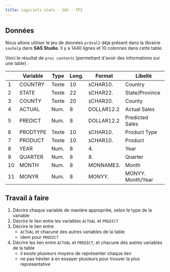 ```yaml
---
title: Logiciels stats - SAS - TP3
---
```


## Données

Nous allons utiliser le jeu de données `prdsal2` déjà présent dans la librairie `sashelp` dans **SAS Studio**. Il y a 1440 lignes et 10 colonnes dans cette table.

Voici le résultat de `proc contents` (permettant d'avoir des informations sur une table) :

| | Variable | Type | Long. | Format | Libellé |
|-|-|-|-|-|-|
|1 |COUNTRY |Texte|10|`$`CHAR10.  |Country|
|2 |STATE   |Texte|22|`$`CHAR22.  |State/Province|
|3 |COUNTY  |Texte|20|`$`CHAR20.  |County|
|4 |ACTUAL  |Num. |8 |DOLLAR12.2  |Actual Sales|
|5 |PREDICT |Num. |8 |DOLLAR12.2  |Predicted Sales|
|6 |PRODTYPE|Texte|10|`$`CHAR10.  |Product Type|
|7 |PRODUCT |Texte|10|`$`CHAR10.  |Product|
|8 |YEAR    |Num. |8 |4.          |Year|
|9 |QUARTER |Num. |8 |8.          |Quarter|
|10|MONTH   |Num. |8 |MONNAME3.   |Month|
|11|MONYR   |Num. |8 |MONYY.      |MONYY.	Month/Year|


## Travail à faire

1. Décrire chaque variable de manière appropriée, selon le type de la variable
2. Décrire le lien entre les variables `ACTUAL` et `PREDICT`
3. Décrire le lien entre 
	- `ACTUAL` et chacune des autres variables de la table
	- idem pour `PREDICT`
4. Décrire les lien entre `ACTUAL` et `PREDICT`, et chacune des autres variables de la table
	- il existe plusieurs moyens de représenter chaque lien
	- ne pas hésiter à en essayer plusieurs pour trouver la plus représentative
